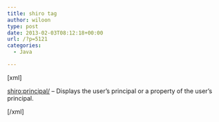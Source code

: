 ```yaml
---
title: shiro tag
author: wiloon
type: post
date: 2013-02-03T08:12:18+00:00
url: /?p=5121
categories:
  - Java

---
```

[xml]

<shiro:principal/> &#8211; Displays the user&#8217;s principal or a property of the user&#8217;s principal.

[/xml]